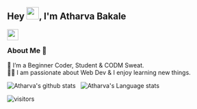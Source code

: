 ## Hey <img src="https://github.com/TheDudeThatCode/TheDudeThatCode/blob/master/Assets/Hi.gif" width="29px">, I'm Atharva Bakale 
<!--
**isupersky/isupersky** is a ✨ _special_ ✨ repository because its `README.md` (this file) appears on your GitHub profile.

Here are some ideas to get you started:

- 🔭 I’m currently working on ...
- 🌱 I’m currently learning ...
- 👯 I’m looking to collaborate on ...
- 🤔 I’m looking for help with ...
- 💬 Ask me about ...
- 📫 How to reach me: ...
- 😄 Pronouns: ...
- ⚡ Fun fact: ...
-->


<a href="mailto:bakaleatharva13@gmail.com">
  <img align="left" width="26px" src="https://cdn.jsdelivr.net/npm/simple-icons@v3/icons/gmail.svg" />
</a>

<br />

### About Me 🚀
🌱 I’m a Beginner Coder, Student & CODM Sweat. </br>
👨‍💻  I am passionate about Web Dev & I enjoy learning new things. </br>

![Atharva's github stats](https://github-readme-stats.vercel.app/api?username=BakaleAtharva13&show_icons=true&hide_border=true)&nbsp;&nbsp;
![Atharva's Language stats](https://github-readme-stats-eight-theta.vercel.app/api/top-langs/?username=BakaleAtharva13&layout=compact&langs_count=8&hide_border=true)
<br />

![visitors](https://visitor-badge.laobi.icu/badge?page_id=isupersky.isupersky)

